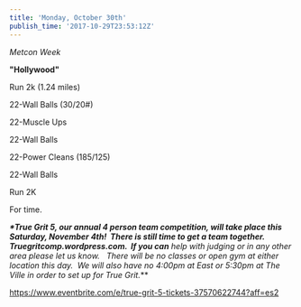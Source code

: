 ```yaml
---
title: 'Monday, October 30th'
publish_time: '2017-10-29T23:53:12Z'
---
```


*Metcon Week*

**"Hollywood"**

Run 2k (1.24 miles)

22-Wall Balls (30/20\#)

22-Muscle Ups

22-Wall Balls

22-Power Cleans (185/125)

22-Wall Balls

Run 2K

For time.

***\*****True Grit 5, our annual 4 person team competition, will take
place this Saturday, November 4th!  There is still time to get a team
together. Truegritcomp.wordpress.com.  If you can****** help with
judging or in any other area please let us know.   There will be no
classes or open gym at either location this day.  We will also have no
4:00pm at East or 5:30pm at The Ville in order to set up for True
Grit.***

<https://www.eventbrite.com/e/true-grit-5-tickets-37570622744?aff=es2>
